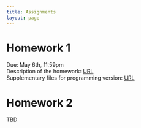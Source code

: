 ```yaml
---
title: Assignments
layout: page
---
```


# Homework 1

Due: May 6th, 11:59pm  
Description of the homework: [URL](http://files2.gersteinlab.org/public-docs/2023/02.06/cbb752b23_hw1_v3.pdf)  
Supplementary files for programming version: [URL](http://files2.gersteinlab.org/public-docs/2023/02.06/HW1_cbb752b23_programming_supp_files.zip)

# Homework 2
TBD
